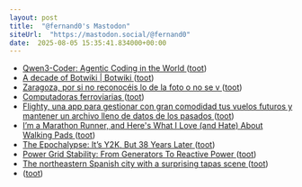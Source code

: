 ```yaml
---
layout: post
title:  "@fernand0's Mastodon"
siteUrl:  "https://mastodon.social/@fernand0"
date:  2025-08-05 15:35:41.834000+00:00
---
```

*  [Qwen3-Coder: Agentic Coding in the World ](https://qwenlm.github.io/blog/qwen3-coder) ([toot](https://mastodon.social/@fernand0/114976891982744979))
*  [A decade of Botwiki \| Botwiki ](https://botwiki.org/blog/a-decade-of-botwiki) ([toot](https://mastodon.social/@fernand0/114976547562649871))
*  [Zaragoza, por si no reconocéis lo de la foto o no se v ](https://mastodon.social/@fernand0/114976259425516751) ([toot](https://mastodon.social/@fernand0/114976259425516751))
*  [Computadoras ferroviarias ](https://www.flickr.com/photos/fernand0/54677995734) ([toot](https://mastodon.social/@fernand0/114975982249612259))
*  [Flighty, una app para gestionar con gran comodidad tus vuelos futuros y mantener un archivo lleno de datos de los pasados ](https://www.microsiervos.com/archivo/aerotrastorno/flighty-app-gestionar-vuelos.htm) ([toot](https://mastodon.social/@fernand0/114975889199964441))
*  [I’m a Marathon Runner, and Here's What I Love (and Hate) About Walking Pads ](https://lifehacker.com/health/pros-and-cons-of-walking-pad) ([toot](https://mastodon.social/@fernand0/114975677506425301))
*  [The Epochalypse: It’s Y2K, But 38 Years Later ](https://hackaday.com/2025/07/22/the-epochalypse-y2k-but-38-years-later) ([toot](https://mastodon.social/@fernand0/114975462355882528))
*  [Power Grid Stability: From Generators To Reactive Power ](https://hackaday.com/2025/07/22/power-grid-stability-from-generators-to-reactive-power) ([toot](https://mastodon.social/@fernand0/114975311890938915))
*  [The northeastern Spanish city with a surprising tapas scene ](https://www.thetimes.com/travel/destinations/europe-travel/spain/zaragoza-where-to-stay-what-to-eat-tapas-aragon-city-break-27hmlc0t) ([toot](https://mastodon.social/@fernand0/114973605862936026))
*  [ ](https://social.hispa.net/@hispa) ([toot](https://mastodon.social/@fernand0/114972840724014087))
